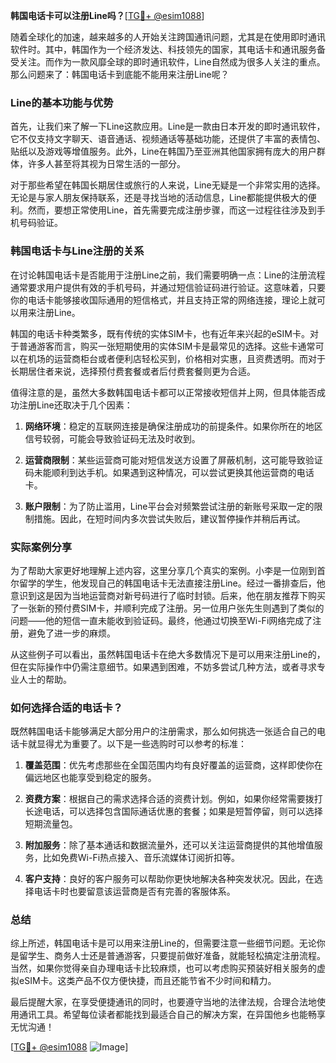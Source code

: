 **韩国电话卡可以注册Line吗？**[[TG💪+ @esim1088](https://t.me/s/esim1088)]

随着全球化的加速，越来越多的人开始关注跨国通讯问题，尤其是在使用即时通讯软件时。其中，韩国作为一个经济发达、科技领先的国家，其电话卡和通讯服务备受关注。而作为一款风靡全球的即时通讯软件，Line自然成为很多人关注的重点。那么问题来了：韩国电话卡到底能不能用来注册Line呢？

### Line的基本功能与优势

首先，让我们来了解一下Line这款应用。Line是一款由日本开发的即时通讯软件，它不仅支持文字聊天、语音通话、视频通话等基础功能，还提供了丰富的表情包、贴纸以及游戏等增值服务。此外，Line在韩国乃至亚洲其他国家拥有庞大的用户群体，许多人甚至将其视为日常生活的一部分。

对于那些希望在韩国长期居住或旅行的人来说，Line无疑是一个非常实用的选择。无论是与家人朋友保持联系，还是寻找当地的活动信息，Line都能提供极大的便利。然而，要想正常使用Line，首先需要完成注册步骤，而这一过程往往涉及到手机号码验证。

### 韩国电话卡与Line注册的关系

在讨论韩国电话卡是否能用于注册Line之前，我们需要明确一点：Line的注册流程通常要求用户提供有效的手机号码，并通过短信验证码进行验证。这意味着，只要你的电话卡能够接收国际通用的短信格式，并且支持正常的网络连接，理论上就可以用来注册Line。

韩国的电话卡种类繁多，既有传统的实体SIM卡，也有近年来兴起的eSIM卡。对于普通游客而言，购买一张短期使用的实体SIM卡是最常见的选择。这些卡通常可以在机场的运营商柜台或者便利店轻松买到，价格相对实惠，且资费透明。而对于长期居住者来说，选择预付费套餐或者后付费套餐则更为合适。

值得注意的是，虽然大多数韩国电话卡都可以正常接收短信并上网，但具体能否成功注册Line还取决于几个因素：

1. **网络环境**：稳定的互联网连接是确保注册成功的前提条件。如果你所在的地区信号较弱，可能会导致验证码无法及时收到。
   
2. **运营商限制**：某些运营商可能对短信发送方设置了屏蔽机制，这可能导致验证码未能顺利到达手机。如果遇到这种情况，可以尝试更换其他运营商的电话卡。

3. **账户限制**：为了防止滥用，Line平台会对频繁尝试注册的新账号采取一定的限制措施。因此，在短时间内多次尝试失败后，建议暂停操作并稍后再试。

### 实际案例分享

为了帮助大家更好地理解上述内容，这里分享几个真实的案例。小李是一位刚到首尔留学的学生，他发现自己的韩国电话卡无法直接注册Line。经过一番排查后，他意识到这是因为当地运营商对新号码进行了临时封锁。后来，他在朋友推荐下购买了一张新的预付费SIM卡，并顺利完成了注册。另一位用户张先生则遇到了类似的问题——他的短信一直未能收到验证码。最终，他通过切换至Wi-Fi网络完成了注册，避免了进一步的麻烦。

从这些例子可以看出，虽然韩国电话卡在绝大多数情况下是可以用来注册Line的，但在实际操作中仍需注意细节。如果遇到困难，不妨多尝试几种方法，或者寻求专业人士的帮助。

### 如何选择合适的电话卡？

既然韩国电话卡能够满足大部分用户的注册需求，那么如何挑选一张适合自己的电话卡就显得尤为重要了。以下是一些选购时可以参考的标准：

1. **覆盖范围**：优先考虑那些在全国范围内均有良好覆盖的运营商，这样即使你在偏远地区也能享受到稳定的服务。
   
2. **资费方案**：根据自己的需求选择合适的资费计划。例如，如果你经常需要拨打长途电话，可以选择包含国际通话优惠的套餐；如果是短暂停留，则可以选择短期流量包。

3. **附加服务**：除了基本通话和数据流量外，还可以关注运营商提供的其他增值服务，比如免费Wi-Fi热点接入、音乐流媒体订阅折扣等。

4. **客户支持**：良好的客户服务可以帮助你更快地解决各种突发状况。因此，在选择电话卡时也要留意该运营商是否有完善的客服体系。

### 总结

综上所述，韩国电话卡是可以用来注册Line的，但需要注意一些细节问题。无论你是留学生、商务人士还是普通游客，只要提前做好准备，就能轻松搞定注册流程。当然，如果你觉得亲自办理电话卡比较麻烦，也可以考虑购买预装好相关服务的虚拟eSIM卡。这类产品不仅方便快捷，而且还能节省不少时间和精力。

最后提醒大家，在享受便捷通讯的同时，也要遵守当地的法律法规，合理合法地使用通讯工具。希望每位读者都能找到最适合自己的解决方案，在异国他乡也能畅享无忧沟通！

[[TG💪+ @esim1088](https://t.me/s/esim1088) ![Image](https://i.postimg.cc/4NQfJmqS/Snipaste-2025-05-13-00-14-12.png)]